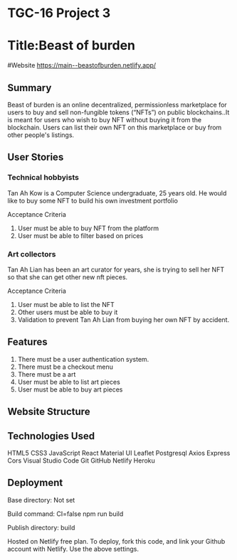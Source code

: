 # TGC-16 Project 3



# Title:Beast of burden
#Website
https://main--beastofburden.netlify.app/
## Summary

Beast of burden is an online decentralized, permissionless marketplace for users to buy and sell non-fungible tokens (“NFTs”)  on public blockchains..It is meant for users who wish to buy NFT without buying it from the blockchain. Users can list their own NFT on this marketplace or buy from other people's listings.

## User Stories

### Technical hobbyists

Tan Ah Kow is a Computer Science undergraduate, 25 years old. He would like to buy some NFT to build his own investment portfolio

Acceptance Criteria
1. User must be able to buy NFT from the platform
2. User must be able to filter based on prices


### Art collectors
Tan Ah Lian has been an art curator for years, she is trying to sell her NFT so that she can get other new nft pieces.

Acceptance Criteria
1. User must be able to list the NFT
2. Other users must be able to buy it
3. Validation to prevent Tan Ah Lian from buying her own NFT by accident.



## Features

1. There must be a user authentication system.
2. There must be a checkout menu
3. There must be a art
4. User must be able to list art pieces
5. User must be able to buy art pieces


## Website Structure


## Technologies Used

HTML5
CSS3
JavaScript
React
Material UI
Leaflet
Postgresql
Axios
Express
Cors
Visual Studio Code
Git
GitHub
Netlify
Heroku


## Deployment



Base directory: Not set

Build command: CI=false npm run build

Publish directory: build

Hosted on Netlify free plan. To deploy, fork this code, and link your Github account with Netlify. Use the above settings. 
